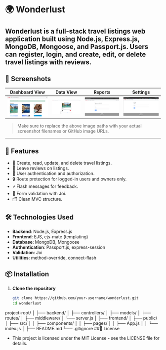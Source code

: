 # 🌍 Wonderlust

Wonderlust is a full-stack travel listings web application built using **Node.js**, **Express.js**, **MongoDB**, **Mongoose**, and **Passport.js**. Users can register, login, and create, edit, or delete travel listings with reviews.
---

## 📸 Screenshots

| Dashboard View | Data View | Reports | Settings |
|----------------|-----------|---------|----------|
| ![Dashboard](./screenshots/screenshot1.png) | ![Data View](./screenshots/screenshot2.png) | ![Reports](./screenshots/screenshot3.png) | ![Settings](./screenshots/screenshot4.png) |

> Make sure to replace the above image paths with your actual screenshot filenames or GitHub image URLs.

---
## 🚀 Features

- 📝 Create, read, update, and delete travel listings.
- 💬 Leave reviews on listings.
- 🔐 User authentication and authorization.
- 🔒 Route protection for logged-in users and owners only.
- ⚡ Flash messages for feedback.
- 🧾 Form validation with Joi.
- 🗂️ Clean MVC structure.

## 🛠️ Technologies Used

- **Backend**: Node.js, Express.js
- **Frontend**: EJS, ejs-mate (templating)
- **Database**: MongoDB, Mongoose
- **Authentication**: Passport.js, express-session
- **Validation**: Joi
- **Utilities**: method-override, connect-flash

## 📦 Installation

1. **Clone the repository**
   ```bash
   git clone https://github.com/your-username/wonderlust.git
   cd wonderlust
project-root/
│
├── backend/
│   ├── controllers/
│   ├── models/
│   ├── routes/
│   ├── middleware/
│   └── server.js
│
├── frontend/
│   ├── public/
│   ├── src/
│   │   ├── components/
│   │   ├── pages/
│   │   ├── App.js
│   │   └── index.js
│
├── README.md
└── .gitignore
##📝 License
-   This project is licensed under the MIT License - see the LICENSE file for details.